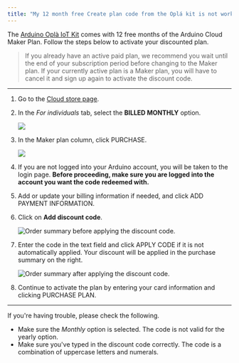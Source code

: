 ```yaml
---
title: "My 12 month free Create plan code from the Oplá kit is not working"
---
```


The [Arduino Oplà IoT Kit](https://store.arduino.cc/opla-iot-kit) comes with 12 free months of the Arduino Cloud Maker Plan. Follow the steps below to activate your discounted plan.

> If you already have an active paid plan, we recommend you wait until the end of your subscription period before changing to the Maker plan. If your currently active plan is a Maker plan, you will have to cancel it and sign up again to activate the discount code.

---

1. Go to the [Cloud store page](https://cloud.arduino.cc/plans).

2. In the _For individuals_ tab, select the **BILLED MONTHLY** option.

   ![](img/opla-plan-select-monthly.png)

3. In the Maker plan column, click PURCHASE.

   ![](img/opla-plan-select-maker.png)

4. If you are not logged into your Arduino account, you will be taken to the login page. **Before proceeding, make sure you are logged into the account you want the code redeemed with.**

5. Add or update your billing information if needed, and click ADD PAYMENT INFORMATION.

6. Click on **Add discount code**.

   ![Order summary before applying the discount code.](img/opla-plan-code-empty.png)

7. Enter the code in the text field and click APPLY CODE if it is not automatically applied. Your discount will be applied in the purchase summary on the right.

   ![Order summary after applying the discount code.](img/opla-plan-code-valid.png)

8. Continue to activate the plan by entering your card information and clicking PURCHASE PLAN.

---

If you're having trouble, please check the following.

* Make sure the *Monthly* option is selected. The code is not valid for the yearly option.
* Make sure you've typed in the discount code correctly. The code is a combination of uppercase letters and numerals.
